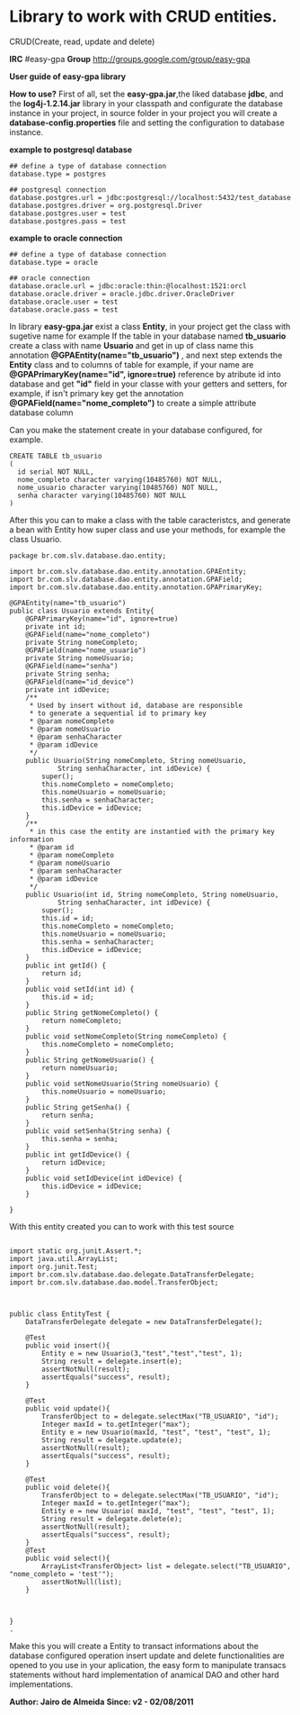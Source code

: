 # Library to work with CRUD entities. #

CRUD(Create, read, update and delete)

**IRC** #easy-gpa
**Group** http://groups.google.com/group/easy-gpa

**User guide of easy-gpa library**

**How to use?**
First of all, set the **easy-gpa.jar**,the liked database **jdbc**, and the **log4j-1.2.14.jar** library in your classpath and configurate the database instance in your project, in source folder in your project you will create a **database-config.properties** file
and setting the configuration to database instance.

**example to postgresql database**
```
## define a type of database connection
database.type = postgres

## postgresql connection
database.postgres.url = jdbc:postgresql://localhost:5432/test_database
database.postgres.driver = org.postgresql.Driver
database.postgres.user = test
database.postgres.pass = test
```

**example to oracle connection**
```
## define a type of database connection
database.type = oracle

## oracle connection
database.oracle.url = jdbc:oracle:thin:@localhost:1521:orcl
database.oracle.driver = oracle.jdbc.driver.OracleDriver
database.oracle.user = test
database.oracle.pass = test
```

In library **easy-gpa.jar** exist a class **Entity**, in your project get the class with sugetive name for example
If the table in your database named **tb\_usuario** create a class with name **Usuario** and get in up of class name this annotation **@GPAEntity(name="tb\_usuario")**
, and next step extends the **Entity** class and to columns of table for example, if your name are **@GPAPrimaryKey(name="id", ignore=true)** reference by atribute id into database and get **"id"** field in your classe with your getters and setters, for example, if isn't primary key get the annotation **@GPAField(name="nome\_completo")** to create a simple attribute database column

Can you make the statement create in your database configured, for example.

```
CREATE TABLE tb_usuario
(
  id serial NOT NULL,
  nome_completo character varying(10485760) NOT NULL,
  nome_usuario character varying(10485760) NOT NULL,
  senha character varying(10485760) NOT NULL
)
```

After this you can to make a class with the table caracteristcs, and generate a bean with Entity how super class and use your methods, for example the class Usuario.

```
package br.com.slv.database.dao.entity;

import br.com.slv.database.dao.entity.annotation.GPAEntity;
import br.com.slv.database.dao.entity.annotation.GPAField;
import br.com.slv.database.dao.entity.annotation.GPAPrimaryKey;

@GPAEntity(name="tb_usuario")
public class Usuario extends Entity{
	@GPAPrimaryKey(name="id", ignore=true)
	private int id;
	@GPAField(name="nome_completo")
	private String nomeCompleto;
	@GPAField(name="nome_usuario")
	private String nomeUsuario;
	@GPAField(name="senha")
	private String senha;
	@GPAField(name="id_device")
	private int idDevice;
	/**
	 * Used by insert without id, database are responsible 
	 * to generate a sequential id to primary key 
	 * @param nomeCompleto
	 * @param nomeUsuario
	 * @param senhaCharacter
	 * @param idDevice
	 */
	public Usuario(String nomeCompleto, String nomeUsuario,
			String senhaCharacter, int idDevice) {
		super();
		this.nomeCompleto = nomeCompleto;
		this.nomeUsuario = nomeUsuario;
		this.senha = senhaCharacter;
		this.idDevice = idDevice;
	}
	/**
	 * in this case the entity are instantied with the primary key information
	 * @param id
	 * @param nomeCompleto
	 * @param nomeUsuario
	 * @param senhaCharacter
	 * @param idDevice
	 */
	public Usuario(int id, String nomeCompleto, String nomeUsuario,
			String senhaCharacter, int idDevice) {
		super();
		this.id = id;
		this.nomeCompleto = nomeCompleto;
		this.nomeUsuario = nomeUsuario;
		this.senha = senhaCharacter;
		this.idDevice = idDevice;
	}
	public int getId() {
		return id;
	}
	public void setId(int id) {
		this.id = id;
	}
	public String getNomeCompleto() {
		return nomeCompleto;
	}
	public void setNomeCompleto(String nomeCompleto) {
		this.nomeCompleto = nomeCompleto;
	}
	public String getNomeUsuario() {
		return nomeUsuario;
	}
	public void setNomeUsuario(String nomeUsuario) {
		this.nomeUsuario = nomeUsuario;
	}
	public String getSenha() {
		return senha;
	}
	public void setSenha(String senha) {
		this.senha = senha;
	}
	public int getIdDevice() {
		return idDevice;
	}
	public void setIdDevice(int idDevice) {
		this.idDevice = idDevice;
	}

}

```

With this entity created you can to work with this test source

```

import static org.junit.Assert.*;
import java.util.ArrayList;
import org.junit.Test;
import br.com.slv.database.dao.delegate.DataTransferDelegate;
import br.com.slv.database.dao.model.TransferObject;



public class EntityTest {
	DataTransferDelegate delegate = new DataTransferDelegate();

	@Test
	public void insert(){
		Entity e = new Usuario(3,"test","test","test", 1);
		String result = delegate.insert(e);
		assertNotNull(result);
		assertEquals("success", result);
	}
	
	@Test
	public void update(){
		TransferObject to = delegate.selectMax("TB_USUARIO", "id");
		Integer maxId = to.getInteger("max");
		Entity e = new Usuario(maxId, "test", "test", "test", 1);
		String result = delegate.update(e);
		assertNotNull(result);
		assertEquals("success", result);
	}
	
	@Test
	public void delete(){
		TransferObject to = delegate.selectMax("TB_USUARIO", "id");
		Integer maxId = to.getInteger("max");
		Entity e = new Usuario( maxId, "test", "test", "test", 1);
		String result = delegate.delete(e);
		assertNotNull(result);
		assertEquals("success", result);
	}
	@Test
	public void select(){
		ArrayList<TransferObject> list = delegate.select("TB_USUARIO", "nome_completo = 'test'");
		assertNotNull(list);
	}
	

	
}
.
```
Make this you will create a Entity to transact informations about the database configured
operation insert update and delete functionalities are opened to you use in your aplication, the easy form to manipulate transacs statements without hard implementation of anamical DAO and other hard implementations.

**Author: Jairo de Almeida**
**Since: v2 - 02/08/2011**